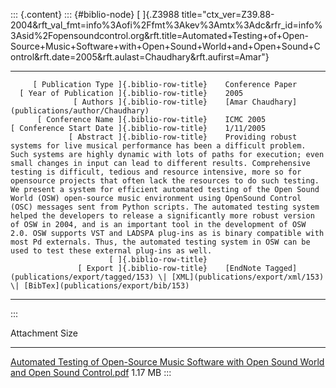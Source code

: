 ::: {.content}
::: {#biblio-node}
[ ]{.Z3988
title="ctx_ver=Z39.88-2004&rft_val_fmt=info%3Aofi%2Ffmt%3Akev%3Amtx%3Adc&rfr_id=info%3Asid%2Fopensoundcontrol.org&rft.title=Automated+Testing+of+Open-Source+Music+Software+with+Open+Sound+World+and+Open+Sound+Control&rft.date=2005&rft.aulast=Chaudhary&rft.aufirst=Amar"}

  ---------------------------------------------- -- -----------------------------------------------------------------------------------------------------------------------------------------------------------------------------------------------------------------------------------------------------------------------------------------------------------------------------------------------------------------------------------------------------------------------------------------------------------------------------------------------------------------------------------------------------------------------------------------------------------------------------------------------------------------------------------------------------------------------------------------------------------------------------------------------------------------------------------------------------------------------------------------------------------------------
         [ Publication Type ]{.biblio-row-title}    Conference Paper
      [ Year of Publication ]{.biblio-row-title}    2005
                  [ Authors ]{.biblio-row-title}    [Amar Chaudhary](publications/author/Chaudhary)
          [ Conference Name ]{.biblio-row-title}    ICMC 2005
    [ Conference Start Date ]{.biblio-row-title}    1/11/2005
                 [ Abstract ]{.biblio-row-title}    Providing robust systems for live musical performance has been a difficult problem. Such systems are highly dynamic with lots of paths for execution; even small changes in input can lead to different results. Comprehensive testing is difficult, tedious and resource intensive, more so for opensource projects that often lack the resources to do such testing. We present a system for efficient automated testing of the Open Sound World (OSW) open-source music environment using OpenSound Control (OSC) messages sent from Python scripts. The automated testing system helped the developers to release a significantly more robust version of OSW in 2004, and is an important tool in the development of OSW 2.0. OSW supports VST and LADSPA plug-ins as is binary compatible with most Pd externals. Thus, the automated testing system in OSW can be used to test these external plug-ins as well.
                          [ ]{.biblio-row-title}    
                   [ Export ]{.biblio-row-title}    [EndNote Tagged](publications/export/tagged/153) \| [XML](publications/export/xml/153) \| [BibTex](publications/export/bib/153)
  ---------------------------------------------- -- -----------------------------------------------------------------------------------------------------------------------------------------------------------------------------------------------------------------------------------------------------------------------------------------------------------------------------------------------------------------------------------------------------------------------------------------------------------------------------------------------------------------------------------------------------------------------------------------------------------------------------------------------------------------------------------------------------------------------------------------------------------------------------------------------------------------------------------------------------------------------------------------------------------------------
:::

  Attachment                                                                                                                                                                                                                             Size
  -------------------------------------------------------------------------------------------------------------------------------------------------------------------------------------------------------------------------------------- ---------
  [Automated Testing of Open-Source Music Software with Open Sound World and Open Sound Control.pdf](files/Automated%20Testing%20of%20Open-Source%20Music%20Software%20with%20Open%20Sound%20World%20and%20Open%20Sound%20Control.pdf)   1.17 MB
:::
